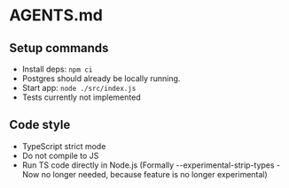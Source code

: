 # AGENTS.md

## Setup commands
- Install deps: `npm ci`
- Postgres should already be locally running.
- Start app: `node ./src/index.js`
- Tests currently not implemented

## Code style
- TypeScript strict mode
- Do not compile to JS
- Run TS code directly in Node.js (Formally --experimental-strip-types - Now no longer needed, because feature is no longer experimental)
